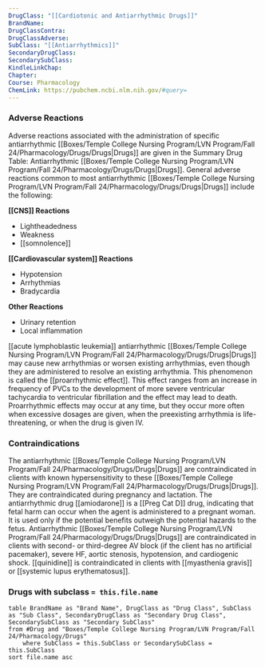 ```yaml
---
DrugClass: "[[Cardiotonic and Antiarrhythmic Drugs]]"
BrandName: 
DrugClassContra: 
DrugClassAdverse: 
SubClass: "[[Antiarrhythmics]]"
SecondaryDrugClass: 
SecondarySubClass: 
KindleLinkChap: 
Chapter: 
Course: Pharmacology
ChemLink: https://pubchem.ncbi.nlm.nih.gov/#query=
---
```

### Adverse Reactions 
Adverse reactions associated with the administration of specific antiarrhythmic [[Boxes/Temple College Nursing Program/LVN Program/Fall 24/Pharmacology/Drugs/Drugs|Drugs]] are given in the Summary Drug Table: Antiarrhythmic [[Boxes/Temple College Nursing Program/LVN Program/Fall 24/Pharmacology/Drugs/Drugs|Drugs]]. General adverse reactions common to most antiarrhythmic [[Boxes/Temple College Nursing Program/LVN Program/Fall 24/Pharmacology/Drugs/Drugs|Drugs]] include the following: 

**[[CNS]] Reactions** 
- Lightheadedness 
- Weakness 
- [[somnolence]] 

**[[Cardiovascular system]] Reactions**
- Hypotension 
- Arrhythmias
- Bradycardia 

**Other Reactions** 
- Urinary retention 
- Local inflammation 

[[acute lymphoblastic leukemia]] antiarrhythmic [[Boxes/Temple College Nursing Program/LVN Program/Fall 24/Pharmacology/Drugs/Drugs|Drugs]] may cause new arrhythmias or worsen existing arrhythmias, even though they are administered to resolve an existing arrhythmia. This phenomenon is called the [[proarrhythmic effect]]. This effect ranges from an increase in frequency of PVCs to the development of more severe ventricular tachycardia to ventricular fibrillation and the effect may lead to death. Proarrhythmic effects may occur at any time, but they occur more often when excessive dosages are given, when the preexisting arrhythmia is life-threatening, or when the drug is given IV.

### Contraindications
The antiarrhythmic [[Boxes/Temple College Nursing Program/LVN Program/Fall 24/Pharmacology/Drugs/Drugs|Drugs]] are contraindicated in clients with known hypersensitivity to these [[Boxes/Temple College Nursing Program/LVN Program/Fall 24/Pharmacology/Drugs/Drugs|Drugs]]. They are contraindicated during pregnancy and lactation. The antiarrhythmic drug [[amiodarone]] is a [[Preg Cat D]] drug, indicating that fetal harm can occur when the agent is administered to a pregnant woman. It is used only if the potential benefits outweigh the potential hazards to the fetus. Antiarrhythmic [[Boxes/Temple College Nursing Program/LVN Program/Fall 24/Pharmacology/Drugs/Drugs|Drugs]] are contraindicated in clients with second- or third-degree AV block (if the client has no artificial pacemaker), severe HF, aortic stenosis, hypotension, and cardiogenic shock. [[quinidine]] is contraindicated in clients with [[myasthenia gravis]] or [[systemic lupus erythematosus]].

### Drugs with subclass `= this.file.name`
```dataview
table BrandName as "Brand Name", DrugClass as "Drug Class", SubClass as "Sub Class", SecondaryDrugClass as "Secondary Drug Class", SecondarySubClass as "Secondary SubClass"
from #Drug and "Boxes/Temple College Nursing Program/LVN Program/Fall 24/Pharmacology/Drugs" 
	where SubClass = this.SubClass or SecondarySubClass = this.SubClass
sort file.name asc
```
